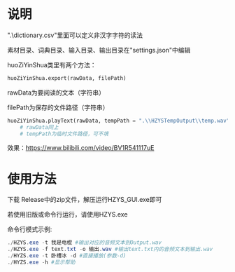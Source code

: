 # 说明

".\dictionary.csv"里面可以定义非汉字字符的读法

素材目录、词典目录、输入目录、输出目录在"settings.json"中编辑

huoZiYinShua类里有两个方法：
```python
huoZiYinShua.export(rawData, filePath)
```

rawData为要阅读的文本（字符串）

filePath为保存的文件路径（字符串）

```python
huoZiYinShua.playText(rawData, tempPath = ".\\HZYSTempOutput\\temp.wav")
	# rawData同上
	# tempPath为临时文件路径，可不填
```

效果：https://www.bilibili.com/video/BV1R541117uE

# 使用方法

下载 Release中的zip文件，解压运行HZYS_GUI.exe即可

若使用旧版或命令行运行，请使用HZYS.exe

命令行模式示例:

```powershell
./HZYS.exe -t 我是电棍 #输出对应的音频文本到Output.wav
./HZYS.exe -f text.txt -o 输出.wav #输出text.txt内的音频文本到输出.wav
./HYZS.exe -t 卧槽冰 -d #直接播放(参数-d)
./HYZS.exe -h #显示帮助
```
